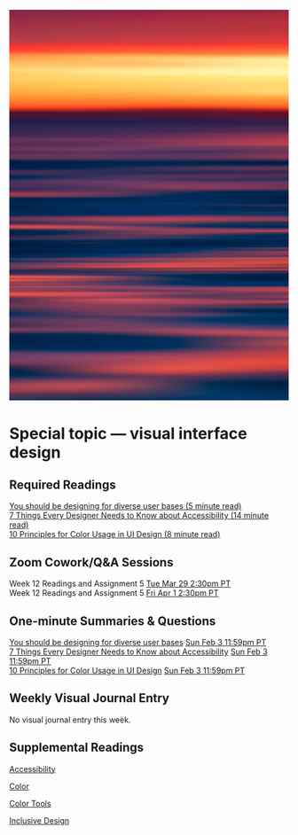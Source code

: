 ![Abstract Image](images/dave-hoefler-vl2uAIdBWJ8-unsplash.jpg ':class=banner-image')

# Special topic — visual interface design

## Required Readings  
[You should be designing for diverse user bases (5 minute read)](https://www.invisionapp.com/inside-design/design-diverse-user-bases/)  
[7 Things Every Designer Needs to Know about Accessibility (14 minute read)](https://medium.com/salesforce-ux/7-things-every-designer-needs-to-know-about-accessibility-64f105f0881b)  
[10 Principles for Color Usage in UI Design (8 minute read)](https://uxdesign.cc/10-principles-for-color-usage-in-ui-design-65174b213004)  

## Zoom Cowork/Q&A Sessions
Week 12 Readings and Assignment 5 <span class='badge'> [Tue Mar 29 2:30pm PT](https://www.timeanddate.com/worldclock/fixedtime.html?msg=CMPT-363+Zoom+Cowork+and+Q%26A&iso=20220329T1430&p1=256&am=50)</span>  
Week 12 Readings and Assignment 5 <span class='badge'> [Fri Apr 1 2:30pm PT](https://www.timeanddate.com/worldclock/fixedtime.html?msg=CMPT-363+Zoom+Cowork+and+Q%26A&iso=20220401T1430&p1=256&am=50)</span>   

## One-minute Summaries & Questions
[You should be designing for diverse user bases](https://canvas.sfu.ca/courses/67116/assignments/711654) <span class='badge'> [Sun Feb 3 11:59pm PT](https://www.timeanddate.com/worldclock/fixedtime.html?msg=One-minute+Summaries+for+Week+13+Due+Date&iso=20220403T235900&p1=256)</span>  
[7 Things Every Designer Needs to Know about Accessibility](https://canvas.sfu.ca/courses/67116/assignments/710565) <span class='badge'> [Sun Feb 3 11:59pm PT](https://www.timeanddate.com/worldclock/fixedtime.html?msg=One-minute+Summaries+for+Week+13+Due+Date&iso=20220403T235900&p1=256)</span>  
[10 Principles for Color Usage in UI Design](https://canvas.sfu.ca/courses/67116/assignments/710566) <span class='badge'> [Sun Feb 3 11:59pm PT](https://www.timeanddate.com/worldclock/fixedtime.html?msg=One-minute+Summaries+for+Week+13+Due+Date&iso=20220403T235900&p1=256)</span>

<h2> Weekly Visual Journal Entry </h2>

No visual journal entry this week.

## Supplemental Readings  

[Accessibility](ux-techniques-guide/05.what-are-the-essentials-of-visual-design/accessibility.md ':include')

[Color](ux-techniques-guide/05.what-are-the-essentials-of-visual-design/color.md ':include')

[Color Tools](ux-techniques-guide/05.what-are-the-essentials-of-visual-design/color-tools.md ':include')

[Inclusive Design](ux-techniques-guide/04.how-to-bridge-the-gap-between-the-problem-space-and-design-space/inclusive-design.md ':include')  
